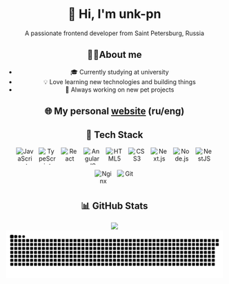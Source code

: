 
<h1 align="center">👋 Hi, I'm unk-pn</h1>
<p align="center">А passionate frontend developer from Saint Petersburg, Russia</p>

<h2 align="center">🧑‍💻About me</h2>
<ul align="center">
  <li>🎓 Currently studying at university</li>
  <li>💡 Love learning new technologies and building things</li>
  <li>🚀 Always working on new pet projects</li>
</ul>

<h2 align="center">🌐 My personal <a href="https://unk-pn.ru">website</a> (ru/eng)</h2>
<p></p>

<h2 align="center">🚀 Tech Stack</h2>
<div align="center" style="display: flex; flex-wrap: wrap; justify-content: center; gap: 12px;">
  <img src="https://cdn.jsdelivr.net/gh/devicons/devicon/icons/javascript/javascript-original.svg" style="height: 40px; width: 40px;" alt="JavaScript" />
  <img src="https://cdn.jsdelivr.net/gh/devicons/devicon/icons/typescript/typescript-original.svg" style="height: 40px; width: 40px;" alt="TypeScript" />
  <img src="https://cdn.jsdelivr.net/gh/devicons/devicon/icons/react/react-original.svg" style="height: 40px; width: 40px;" alt="React" />
  <img src="https://cdn.jsdelivr.net/gh/devicons/devicon/icons/angularjs/angularjs-original.svg" style="height: 40px; width: 40px;" alt="AngularJS" />
  <img src="https://cdn.jsdelivr.net/gh/devicons/devicon/icons/html5/html5-original.svg" style="height: 40px; width: 40px;" alt="HTML5" />
  <img src="https://cdn.jsdelivr.net/gh/devicons/devicon/icons/css3/css3-original.svg" style="height: 40px; width: 40px;" alt="CSS3" />
  <img src="https://cdn.jsdelivr.net/gh/devicons/devicon/icons/nextjs/nextjs-original.svg" style="height: 40px; width: 40px;" alt="Next.js" />
  <img src="https://cdn.jsdelivr.net/gh/devicons/devicon/icons/nodejs/nodejs-original.svg" style="height: 40px; width: 40px;" alt="Node.js" />
  <img src="https://cdn.jsdelivr.net/gh/devicons/devicon/icons/nestjs/nestjs-original.svg" style="height: 40px; width: 40px;" alt="NestJS" />
  <img src="https://cdn.jsdelivr.net/gh/devicons/devicon/icons/nginx/nginx-original.svg" style="height: 40px; width: 40px;" alt="Nginx" />
  <img src="https://cdn.jsdelivr.net/gh/devicons/devicon/icons/git/git-original.svg" style="height: 40px; width: 40px;" alt="Git" />
</div>

<h2 align="center">📊 GitHub Stats</h2>
<div align="center">
  <img src="https://nirzak-streak-stats.vercel.app/?user=unk-pn&theme=apprentice&hide_border=true" />
</div>

<div align="center">
  <picture>
    <source media="(prefers-color-scheme: dark)" srcset="https://raw.githubusercontent.com/unk-pn/unk-pn/output/github-snake-dark.svg" />
    <source media="(prefers-color-scheme: light)" srcset="https://raw.githubusercontent.com/unk-pn/unk-pn/output/github-snake.svg" />
    <img alt="github-snake" src="https://raw.githubusercontent.com/unk-pn/unk-pn/output/github-snake.svg" />
  </picture>
</div>

